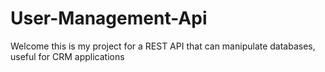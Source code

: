 # User-Management-Api

Welcome this is my project for a REST API that can manipulate databases, useful for CRM applications
